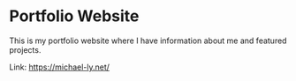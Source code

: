 # Portfolio Website

This is my portfolio website where I have information about me and featured projects.

Link: https://michael-ly.net/
